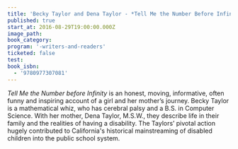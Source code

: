 ```yaml
---
title: 'Becky Taylor and Dena Taylor - *Tell Me the Number Before Infinity: The Story of a Girl with a Quirky Mind, an Eccentric Family, and Oh Yes, a Disability*'
published: true
start_at: 2016-08-29T19:00:00.000Z
image_path:
book_category:
program: '-writers-and-readers'
ticketed: false
test:
book_isbn:
  - '9780977307081'
---
```



*Tell Me the Number before Infinity* is an honest, moving, informative, often funny and inspiring account of a girl and her mother’s journey. Becky Taylor is a mathematical whiz, who has cerebral palsy and a B.S. in Computer Science. With her mother, Dena Taylor, M.S.W., they describe life in their family and the realities of having a disability. The Taylors’ pivotal action hugely contributed to California's historical mainstreaming of disabled children into the public school system.
